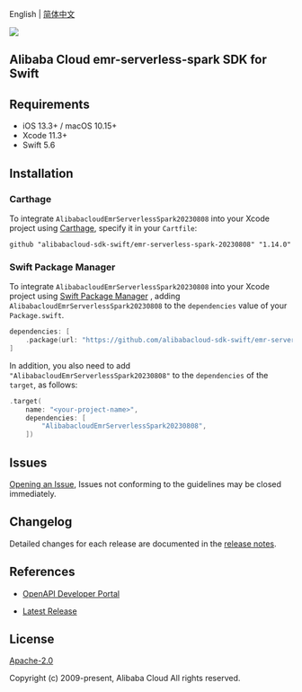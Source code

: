 English | [简体中文](README-CN.md)

![](https://aliyunsdk-pages.alicdn.com/icons/AlibabaCloud.svg)

## Alibaba Cloud emr-serverless-spark SDK for Swift

## Requirements

- iOS 13.3+ / macOS 10.15+
- Xcode 11.3+
- Swift 5.6

## Installation

### Carthage

To integrate `AlibabacloudEmrServerlessSpark20230808` into your Xcode project using [Carthage](https://github.com/Carthage/Carthage), specify it in your `Cartfile`:

```ogdl
github "alibabacloud-sdk-swift/emr-serverless-spark-20230808" "1.14.0"
```

### Swift Package Manager

To integrate `AlibabacloudEmrServerlessSpark20230808` into your Xcode project using [Swift Package Manager](https://swift.org/package-manager/) , adding `AlibabacloudEmrServerlessSpark20230808` to the `dependencies` value of your `Package.swift`.

```swift
dependencies: [
    .package(url: "https://github.com/alibabacloud-sdk-swift/emr-serverless-spark-20230808.git", from: "1.14.0")
]
```

In addition, you also need to add `"AlibabacloudEmrServerlessSpark20230808"` to the `dependencies` of the `target`, as follows:

```swift
.target(
    name: "<your-project-name>",
    dependencies: [
        "AlibabacloudEmrServerlessSpark20230808",
    ])
```

## Issues

[Opening an Issue](https://github.com/alibabacloud-sdk-swift/emr-serverless-spark-20230808/issues/new), Issues not conforming to the guidelines may be closed immediately.

## Changelog

Detailed changes for each release are documented in the [release notes](./ChangeLog.txt).

## References

* [OpenAPI Developer Portal](https://next.api.alibabacloud.com/home)
- [Latest Release](https://github.com/alibabacloud-sdk-swift/emr-serverless-spark-20230808)

## License

[Apache-2.0](http://www.apache.org/licenses/LICENSE-2.0)

Copyright (c) 2009-present, Alibaba Cloud All rights reserved.
